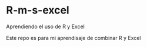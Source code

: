 # R-m-s-excel
Aprendiendo el uso de R y Excel

Este repo es para mi aprendisaje de combinar R y Excel